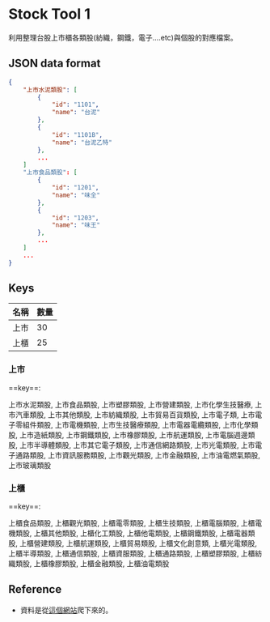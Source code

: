# Stock Tool 1

利用整理台股上市櫃各類股(紡織，鋼鐵，電子….etc)與個股的對應檔案。

## JSON data format

```JSON
{
    "上市水泥類股": [
        {
            "id": "1101",
            "name": "台泥"
        },
        {
            "id": "1101B",
            "name": "台泥乙特"
        },
        ...
    ]
    "上市食品類股": [
        {
            "id": "1201",
            "name": "味全"
        },
        {
            "id": "1203",
            "name": "味王"
        },
        ...
    ]
    ...
}
```

## Keys

| 名稱 | 數量 |
|-----|----- |
| 上市 | 30  |
| 上櫃 | 25  |

### 上市

==key==:

上市水泥類股, 上市食品類股, 上市塑膠類股, 上市營建類股, 上市化學生技醫療, 上市汽車類股, 上市其他類股, 上市紡織類股, 上市貿易百貨類股, 上市電子類, 上市電子零組件類股, 上市電機類股, 上市生技醫療類股, 上市電器電纜類股, 上市化學類股, 上市造紙類股, 上市鋼鐵類股, 上市橡膠類股, 上市航運類股, 上市電腦週邊類股, 上市半導體類股, 上市其它電子類股, 上市通信網路類股, 上市光電類股, 上市電子通路類股, 上市資訊服務類股, 上市觀光類股, 上市金融類股, 上市油電燃氣類股, 上市玻璃類股

### 上櫃

==key==:

上櫃食品類股, 上櫃觀光類股, 上櫃電零類股, 上櫃生技類股, 上櫃電腦類股, 上櫃電機類股, 上櫃其他類股, 上櫃化工類股, 上櫃他電類股, 上櫃鋼鐵類股, 上櫃電器類股, 上櫃營建類股, 上櫃航運類股, 上櫃貿易類股, 上櫃文化創意類, 上櫃光電類股, 上櫃半導類股, 上櫃通信類股, 上櫃資服類股, 上櫃通路類股, 上櫃塑膠類股, 上櫃紡織類股, 上櫃橡膠類股, 上櫃金融類股, 上櫃油電類股


## Reference 

- 資料是從[這個網站](https://www.wantgoo.com/index/overview)爬下來的。